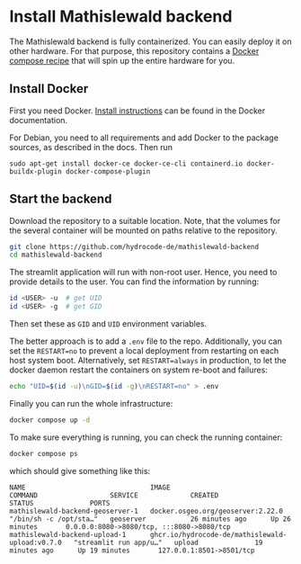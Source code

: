 # Install Mathislewald backend

The Mathislewald backend is fully containerized. You can easily deploy it on 
other hardware. For that purpose, this repository contains a [Docker compose recipe](https://docs.docker.com/compose/)
that will spin up the entire hardware for you.

## Install Docker

First you need Docker. [Install instructions](https://docs.docker.com/engine/install/) can be found in the 
Docker documentation. 

For Debian, you need to all requirements and add Docker to the package sources, as described in the docs.
Then run

```
sudo apt-get install docker-ce docker-ce-cli containerd.io docker-buildx-plugin docker-compose-plugin
```

## Start the backend

Download the repository to a suitable location. Note, that the volumes 
for the several container will be mounted on paths relative to the repository.

```bash
git clone https://github.com/hydrocode-de/mathislewald-backend
cd mathislewald-backend
```

The streamlit application will run with non-root user. Hence, you need to provide details to the user. You can find the information by running:

```bash
id <USER> -u  # get UID
id <USER> -g  # get GID
```

Then set these as `GID` and `UID` environment variables. 


The better approach is to add a `.env` file to the repo. Additionally, you can set the `RESTART=no` to prevent a local deployment from restarting on each host system boot. Alternatively, set `RESTART=always` in production, to let the docker daemon restart the containers on system re-boot and failures: 

```bash
echo "UID=$(id -u)\nGID=$(id -g)\nRESTART=no" > .env
```

Finally you can run the whole infrastructure:

```bash
docker compose up -d
```

To make sure everything is running, you can check the running container:
```bash
docker compose ps
```

which should give something like this:

```
NAME                               IMAGE                                             COMMAND                  SERVICE             CREATED             STATUS              PORTS
mathislewald-backend-geoserver-1   docker.osgeo.org/geoserver:2.22.0                 "/bin/sh -c /opt/sta…"   geoserver           26 minutes ago      Up 26 minutes       0.0.0.0:8080->8080/tcp, :::8080->8080/tcp
mathislewald-backend-upload-1      ghcr.io/hydrocode-de/mathislewald-upload:v0.7.0   "streamlit run app/u…"   upload              19 minutes ago      Up 19 minutes       127.0.0.1:8501->8501/tcp
```